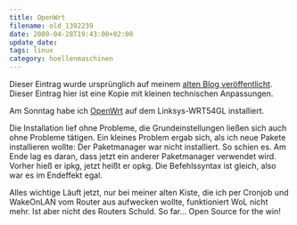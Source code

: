 ```yaml
---
title: OpenWrt
filename: old_1392239
date: 2009-04-28T19:43:00+02:00
update_date:
tags: linux
category: hoellenmaschinen
---
```

Dieser Eintrag wurde ursprünglich auf meinem [alten Blog veröffentlicht](https://stu.blogger.de/stories/1392239/). Dieser Eintrag hier ist eine Kopie mit kleinen technischen Anpassungen.

Am Sonntag habe ich [OpenWrt](http://www.openwrt.org/) auf dem Linksys-WRT54GL installiert.

Die Installation lief ohne Probleme, die Grundeinstellungen ließen sich auch ohne Probleme tätigen. Ein kleines Problem ergab sich, als ich neue Pakete installieren wollte: Der Paketmanager war nicht installiert. So schien es. Am Ende lag es daran, dass jetzt ein anderer Paketmanager verwendet wird. Vorher hieß er ipkg, jetzt heißt er opkg. Die Befehlssyntax ist gleich, also war es im Endeffekt egal.

Alles wichtige Läuft jetzt, nur bei meiner alten Kiste, die ich per Cronjob und WakeOnLAN vom Router aus aufwecken wollte, funktioniert WoL nicht mehr. Ist aber nicht des Routers Schuld.
So far… Open Source for the win!

